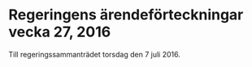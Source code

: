 # Regeringens ärendeförteckningar vecka 27, 2016

Till regeringssammanträdet torsdag den 7 juli 2016\.
